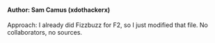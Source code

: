 <h4>Author: Sam Camus (xdothackerx)</h4>

Approach: I already did Fizzbuzz for F2, so I just modified that file. No collaborators, no sources.
